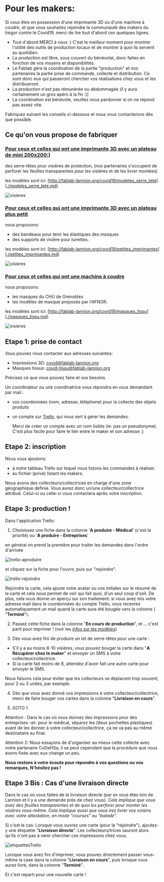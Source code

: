 Pour les makers:
================

Si vous êtes en possession d'une imprimante 3D ou d'une machine à coudre,
et que vous souhaitez rejoindre la communauté des makers du trégor contre
le Covid19, merci de lire tout d'abord ces quelques lignes.

- Tout d'abord MERCI à vous :) C'est le meilleur moment pour montrer
  l'utilité des outils de production locaux et de montrer à quoi
  ils servent au quotidien.
- La production est libre, sous couvert du bénévolat, donc faites
  en fonction de vos moyens et disponibilités.
- Le Fablab gère la coordination de la partie "production" et nos partenaires
  la partie prise de commande, collecte et distribution.
  Ce sont donc eux qui passeront chercher vos réalisations chez vous et les
  distribueront.
- La production n'est pas rémunérée ou dédommagée (il y aura certainement un
  gros apéro à la fin :))
- La coordination est bénévole, veuillez nous pardonner si on ne répond pas
  assez vite.

Fabriquez suivant les conseils ci-dessous et nous vous contacterons dès que
possible.

Ce qu'on vous propose de fabriquer
------------------------------------

### [Pour ceux et celles qui ont une imprimante 3D avec un plateau de mini 200x200:](./modeles_serre_tete.md))

des serre-têtes pour visières de protection, (nos partenaires s'occupent de
perforer les feuilles transparentes pour les visières et de les livrer montées)

les modèles sont ici: [http://fablab-lannion.org/covid19/modeles_serre_tete](./modeles_serre_tete.md)

![visieres](../images/covid19/visieres.png)


### [Pour ceux et celles qui ont une imprimante 3D avec un plateau plus petit](./petites_imprimantes.md)

nous proposons:
 - des bandeaux pour tenir les élastiques des masques
 - des supports de visière pour lunettes.

les modèles sont ici: [http://fablab-lannion.org/covid19/petites_imprimantes](./petites_imprimantes.md)

![visieres](../images/covid19/petites_imprimantes.png)

### [Pour ceux et celles qui ont une machine à coudre](./masques_tissu.md)

nous proposons:
 - les masques du CHU de Grenobles
 - les modèles de masque proposés par l'AFNOR.

les modèles sont ici: [http://fablab-lannion.org/covid19/masques_tissu](./masques_tissu.md)

![visieres](../images/covid19/masques.png)


Etape 1: prise de contact
-----------

Vous pouvez nous contacter aux adresses suivantes:
 - Impressions 3D: [covid@fablab-lannion.org](mailto://covid@fablab-lannion.org)
 - Masques tissus: [covid-tissu@fablab-lannion.org](mailto://covid-tissu@fablab-lannion.org)

Précisez ce que vous pouvez faire et vos besoins.

Un coordinateur ou une coordinatrice vous répondra en vous demandant par mail :
- vos coordonnées (nom, adresse, téléphone) pour la collecte des objets
  produits
- un compte sur [Trello](https://trello.com),  qui nous sert à gérer les
  demandes.

  Merci de créer un compte avec un nom lisible (ie: pas un pseudonyme).
  C'est plus facile pour faire le lien entre le maker et son adresse :)


Etape 2: inscription
------------

Nous vous ajoutons:

- à notre tableau Trello sur lequel nous listons les commandes à réaliser.
- au fichier (privé) listant les makers.

Nous avons des collecteurs/collectrices en charge d'une zone géographique
définie. Vous aurez donc un/une collecteur/collectrice attribué.
Celui-ci ou celle-ci vous contactera après votre inscription.




Etape 3: production !
------

Dans l'application Trello:

1. Choisissez une fiche dans la colonne '**A produire - Médical**' (c'est la
   priorité) ou '**A produire - Entreprises**'

  en général on prend la première pour traiter les demandes dans l'ordre
  d'arrivée

  ![trello-aproduire](../images/covid19/ColonnesAproduire.jpg)

  et cliquez sur la fiche pour l'ouvrir, puis sur "rejoindre".

  ![trello-rejoindre](../images/covid19/trello1.png)

  Rejoindre la carte, cela ajoute votre avatar ou vos initiales sur le résumé
  de la carte et cela nous permet de voir qui fait quoi, d'un seul coup
  d'oeil. De plus, cela vous donne un aperçu sur son traitement: si vous avez
  mis votre adresse mail dans le coordonnées du compte Trello,
  vous recevrez automatiquement un mail quand la carte aura été bougée vers
  la colonne ( "**Terminé**").


 2. Passez cette fiche dans la colonne "**En cours de production**", et ...
    c'est parti pour imprimer ! (voir les
    [infos sur les modèles](modeles3DCovid.md))

 3. Dès vous avez fini de produire un lot de serre-têtes pour une carte :

  - S'il y a au moins 8-10 visières, vous pouvez bouger la carte dans
    "**A Récupérer chez le maker**" et envoyer un SMS à votre
    collecteur/collectrice.
  - Si la carte fait moins de 8, attendez d'avoir fait une autre carte pour
    envoyer le SMS.

  Nous faisons cela pour éviter que les collecteurs se déplacent trop
  souvent, pour 2 ou 3 unités, par exemple.

4. Dès que vous avez donné vos impressions à votre collecteur/collectrice,
   merci de faire bouger vos cartes dans la colonne "**Livraison en cours**".

5. GOTO 1.

  Attention : Dans le cas où vous donnez des impressions pour des entreprises
  -et- pour le médical, séparez les (deux pochettes plastiques) avant de les
  donner à votre collecteur/collectrice, ça ne va pas au même destinataire au
  final.

  Attention 2: Nous essayons de d'organiser au mieux cette collecte avec
  notre partenaire CoDeHSa, il se peut cependant que la procédure que nous
  avons fixée avec eux change un peu.

<b>Nous restons à votre écoute pour répondre à vos questions ou vos remarques,
N'hésitez pas !</b>


Etape 3 Bis : Cas d'une livraison directe
------------------------------------------

Dans le cas où vous faites de la livraison directe (par ex vous êtes loin de
Lannion et il y a une demande près de chez vous). *Cela implique que vous avez
des feuilles transparentes et de quoi les perforer pour monter les visières
vous-même. Cela implique aussi que vous irez livrer vos voisins avec votre
attestation, en mode "courses" ou "balade".*

Si c'est le cas: Lorsque vous ouvrez une carte (pour la "rejoindre"), ajoutez-y
une étiquette "**Livraison directe**". Les collecteurs/trices sauront alors
qu'ils n'ont pas à venir chercher ces impressions chez vous.

![etiquettesTrello](../images/covid19/EtiquettesTrello.jpg)

Lorsque vous avez fini d'imprimer, vous pouvez directement passer vous-même la
case dans la colonne "**Livraison en cours**", puis lorsque vous aurez livré,
dans la colonne "**Terminé**".

Et c'est reparti pour une nouvelle carte !
